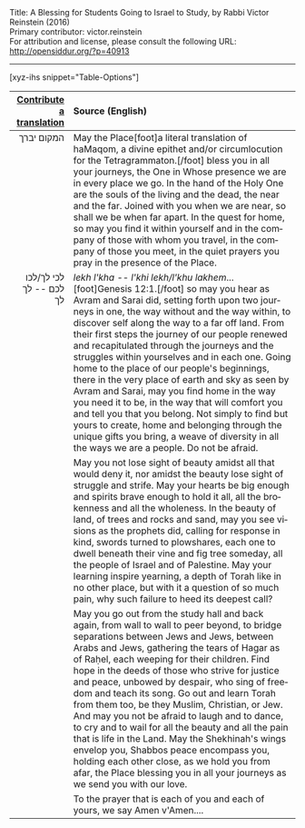 <html>
<head></head>
<body>
Title: A Blessing for Students Going to Israel to Study, by Rabbi Victor Reinstein (2016)<br />
Primary contributor: victor.reinstein<br />
For attribution and license, please consult the following URL: <a href="http://opensiddur.org/?p=40913">http://opensiddur.org/?p=40913</a>
<p />
<hr />

[xyz-ihs snippet="Table-Options"]<table style="margin-left: auto; margin-right: auto;" class="draggable">
<thead><tr><th id="x" style="text-align: right;"><a href="/contribute/upload/">Contribute a translation</a></th><th style="text-align: left;">Source (English)</th></tr></thead>
<tbody>
<tr><td style="vertical-align:top;">
<div class="liturgy" lang="he" style="text-align: right;">
המקום יברך
</div></td>

<td style="vertical-align:top;">
<div class="english" lang="en" style="text-align: left;">
May the Place[foot]a literal translation of haMaqom, a divine epithet and/or circumlocution for the Tetragrammaton.[/foot] bless you 
in all your journeys, 
the One in Whose presence we are in every place we go. 
In the hand of the Holy One 
are the souls of the living and the dead, 
the near and the far. 
Joined with you when we are near, 
so shall we be when far apart. 
In the quest for home, 
so may you find it within yourself 
and in the company of those with whom you travel, 
in the company of those you meet, 
in the quiet prayers you pray 
in the presence of the Place.
</div></td></tr>


<tr><td style="vertical-align:top;">
<div class="liturgy" lang="he" style="text-align: right;">
לכי לך/לכו לכם -- לך לך
</div></td>

<td style="vertical-align:top;">
<div class="english" lang="en" style="text-align: left;">
<em>lekh l'kha -- l'khi lekh/l'khu lakhem</em>...[foot]Genesis 12:1.[/foot] 
so may you hear as Avram and Sarai did, 
setting forth upon two journeys in one, 
the way without and the way within, 
to discover self along the way to a far off land. 
From their first steps 
the journey of our people 
renewed and recapitulated 
through the journeys and the struggles 
within yourselves and in each one. 
Going home to the place of our people's beginnings, 
there in the very place of earth and sky as seen by Avram and Sarai, 
may you find home in the way you need it to be, 
in the way that will comfort you and tell you that you belong. 
Not simply to find but yours to create, 
home and belonging through the unique gifts you bring, 
a weave of diversity in all the ways we are a people. 
Do not be afraid.
</div></td></tr>


<tr><td style="vertical-align:top;">
<div class="liturgy" lang="he" style="text-align: right;">

</div></td>

<td style="vertical-align:top;">
<div class="english" lang="en" style="text-align: left;">
May you not lose sight of beauty 
amidst all that would deny it, 
nor amidst the beauty 
lose sight of struggle and strife. 
May your hearts be big enough 
and spirits brave enough 
to hold it all, 
all the brokenness and all the wholeness. 
In the beauty of land, 
of trees and rocks and sand, 
may you see visions as the prophets did, 
calling for response in kind, swords turned to plowshares, 
each one to dwell beneath their vine and fig tree someday, 
all the people of Israel and of Palestine. 
May your learning inspire yearning, 
a depth of Torah like in no other place, 
but with it a question of so much pain, 
why such failure to heed its deepest call?
</div></td></tr>


<tr><td style="vertical-align:top;">
<div class="liturgy" lang="he" style="text-align: right;">

</div></td>

<td style="vertical-align:top;">
<div class="english" lang="en" style="text-align: left;">
May you go out from the study hall and back again, 
from wall to wall to peer beyond, 
to bridge separations between Jews and Jews, 
between Arabs and Jews, 
gathering the tears of Hagar as of Raḥel, 
each weeping for their children. 
Find hope in the deeds of those who strive for justice and peace, 
unbowed by despair, who sing of freedom and teach its song. 
Go out and learn Torah from them too, 
be they Muslim, Christian, or Jew. 
And may you not be afraid to laugh and to dance, 
to cry and to wail for all the beauty and all the pain 
that is life in the Land. 
May the Shekhinah's wings envelop you, 
Shabbos peace encompass you, 
holding each other close, 
as we hold you from afar, 
the Place blessing you in all your journeys 
as we send you with our love.
</div></td></tr>


<tr><td style="vertical-align:top;">
<div class="liturgy" lang="he" style="text-align: right;">

</div></td>

<td style="vertical-align:top;">
<div class="english" lang="en" style="text-align: left;">
To the prayer that is each of you and each of yours, 
we say Amen v'Amen....
</div></td></tr>
</tbody></table>

&nbsp;

</body>
</html>